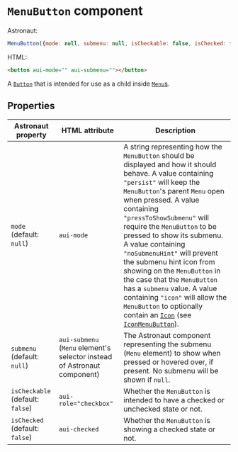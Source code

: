 # `MenuButton` component
Astronaut:
```javascript
MenuButton({mode: null, submenu: null, isCheckable: false, isChecked: false}) ()
```

HTML:
```html
<button aui-mode="" aui-submenu=""></button>
```

A [`Button`](reference/components/button.md) that is intended for use as a child inside [`Menu`s](reference/components/menu.md).

## Properties
| Astronaut property | HTML attribute | Description |
|---|---|---|
| `mode` (default: `null`) | `aui-mode` | A string representing how the `MenuButton` should be displayed and how it should behave. A value containing `"persist"` will keep the `MenuButton`'s parent `Menu` open when pressed. A value containing `"pressToShowSubmenu"` will require the `MenuButton` to be pressed to show its submenu. A value containing `"noSubmenuHint"` will prevent the submenu hint icon from showing on the `MenuButton` in the case that the `MenuButton` has a `submenu` value. A value containing `"icon"` will allow the `MenuButton` to optionally contain an [`Icon`](reference/components/icon.md) (see [`IconMenuButton`](reference/components/iconmenubutton.md)). |
| `submenu` (default: `null`) | `aui-submenu` (`Menu` element's selector instead of Astronaut component) | The Astronaut component representing the submenu (`Menu` element) to show when pressed or hovered over, if present. No submenu will be shown if `null`. |
| `isCheckable` (default: `false`) | `aui-role="checkbox"` | Whether the `MenuButton` is intended to have a checked or unchecked state or not. |
| `isChecked` (default: `false`) | `aui-checked` | Whether the `MenuButton` is showing a checked state or not. |